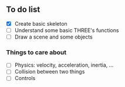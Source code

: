 ## To do list
- [x] Create basic skeleton
- [ ] Understand some basic THREE's functions
- [ ] Draw a scene and some objects

### Things to care about
- [ ] Physics: velocity, acceleration, inertia, ...
- [ ] Collision between two things
- [ ] Controls
